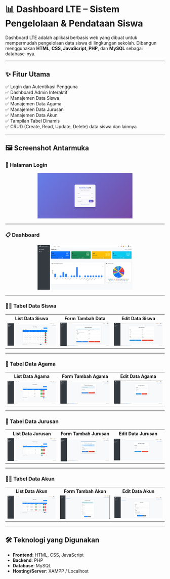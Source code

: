 # 📊 Dashboard LTE – Sistem Pengelolaan & Pendataan Siswa

Dashboard LTE adalah aplikasi berbasis web yang dibuat untuk mempermudah pengelolaan data siswa di lingkungan sekolah. Dibangun menggunakan **HTML, CSS, JavaScript, PHP**, dan **MySQL** sebagai database-nya.

---

## ✨ Fitur Utama

✅ Login dan Autentikasi Pengguna  
✅ Dashboard Admin Interaktif  
✅ Manajemen Data Siswa  
✅ Manajemen Data Agama  
✅ Manajemen Data Jurusan  
✅ Manajemen Data Akun  
✅ Tampilan Tabel Dinamis  
✅ CRUD (Create, Read, Update, Delete) data siswa dan lainnya  

---

## 🖼️ Screenshot Antarmuka

### 🔐 Halaman Login
<p align="center">
  <img src="assets/login.png" width="300" alt="Login Page"/>
</p>

---

### 📋 Dashboard
<p align="center">
  <img src="assets/dashboard.png" width="300" alt="Dashboard"/>
</p>

---

### 👨‍🎓 Tabel Data Siswa
<table align="center">
  <tr>
    <th>List Data Siswa</th>
    <th>Form Tambah Data</th>
    <th>Edit Data Siswa</th>
  </tr>
  <tr>
    <td align="center"><img src="assets/siswa1.png" width="200"/></td>
    <td align="center"><img src="assets/siswa2.png" width="200"/></td>
    <td align="center"><img src="assets/siswa3.png" width="200"/></td>
  </tr>
</table>

---

### 🛐 Tabel Data Agama
<table align="center">
  <tr>
    <th>List Data Agama</th>
    <th>Form Tambah Agama</th>
    <th>Edit Data Agama</th>
  </tr>
  <tr>
    <td align="center"><img src="assets/agama1.png" width="200"/></td>
    <td align="center"><img src="assets/agama2.png" width="200"/></td>
    <td align="center"><img src="assets/agama3.png" width="200"/></td>
  </tr>
</table>

---

### 🏫 Tabel Data Jurusan
<table align="center">
  <tr>
    <th>List Data Jurusan</th>
    <th>Form Tambah Jurusan</th>
    <th>Edit Data Jurusan</th>
  </tr>
  <tr>
    <td align="center"><img src="assets/jurusan1.png" width="200"/></td>
    <td align="center"><img src="assets/jurusan2.png" width="200"/></td>
    <td align="center"><img src="assets/jurusan3.png" width="200"/></td>
  </tr>
</table>

---

### 🧑‍💻 Tabel Data Akun
<table align="center">
  <tr>
    <th>List Data Akun</th>
    <th>Form Tambah Akun</th>
    <th>Edit Data Akun</th>
  </tr>
  <tr>
    <td align="center"><img src="assets/akun1.png" width="200"/></td>
    <td align="center"><img src="assets/akun2.png" width="200"/></td>
    <td align="center"><img src="assets/akun3.png" width="200"/></td>
  </tr>
</table>

---

## 🛠️ Teknologi yang Digunakan

- **Frontend**: HTML, CSS, JavaScript  
- **Backend**: PHP  
- **Database**: MySQL  
- **Hosting/Server**: XAMPP / Localhost
